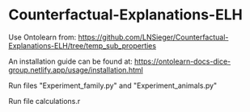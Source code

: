 # Counterfactual-Explanations-ELH

Use Ontolearn from:
https://github.com/LNSieger/Counterfactual-Explanations-ELH/tree/temp_sub_properties

An installation guide can be found at:
https://ontolearn-docs-dice-group.netlify.app/usage/installation.html

Run files "Experiment_family.py" and "Experiment_animals.py"

Run file calculations.r
